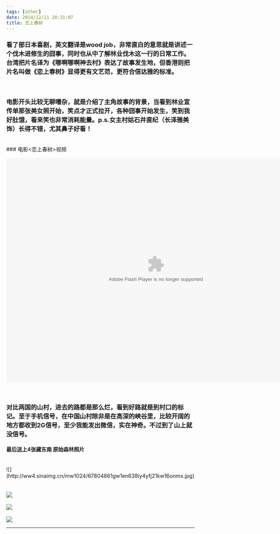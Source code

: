 ```yaml
---
tags: [other]
date: 2014/12/11 20:31:07
title: 恋上春树
---
```



### 看了部日本喜剧，英文翻译是wood job，非常直白的意思就是讲述一个伐木进修生的囧事，同时也从中了解林业伐木这一行的日常工作。台湾把片名译为《哪啊哪啊神去村》表达了故事发生地，但香港则把片名叫做《恋上春树》显得更有文艺范，更符合信达雅的标准。

<br/>

### 电影开头比较无聊嘈杂，就是介绍了主角故事的背景，当看到林业宣传单那张美女照开始，笑点才正式拉开，各种囧事开始发生，笑到我好肚饿，看来笑也非常消耗能量。p.s.女主村姑石井直纪（长泽雅美 饰）长得不错，尤其鼻子好看！
<!--more-->

<br/>
### 电影<恋上春树>视频

<embed height="600" width="800" quality="high" allowfullscreen="true" type="application/x-shockwave-flash" src="http://share.acg.tv/flash.swf" flashvars="aid=1716558&page=1" pluginspage="http://www.adobe.com/shockwave/download/download.cgi?P1_Prod_Version=ShockwaveFlash"></embed>

<br/>

### 对比两国的山村，进去的路都是那么烂，看到好路就是到村口的标记。至于手机信号，在中国山村除非是在高深的峡谷里，比较开阔的地方都收到2G信号，至少我能发出微信，实在神奇。不过到了山上就没信号。

#### 最后送上4张藏东南 原始森林照片

<br/>
![](http://ww4.sinaimg.cn/mw1024/67804861gw1en638iy4yfj21kw16onmx.jpg)
<br/>


<br/>
<br/>
<img src="http://ww4.sinaimg.cn/mw1024/67804861gw1en638pz5lij21kw16ox34.jpg" max-width="100%"/>
<br/>
<br/>
<img src="http://ww2.sinaimg.cn/mw1024/67804861gw1en63920fd7j21kw23uhdt.jpg" max-width="100%"/>
<br/>
<br/>
<img src="http://ww1.sinaimg.cn/mw1024/67804861gw1en6396qk2gj21kw16okgj.jpg" max-width="100%"/>
<br/>

 * * *

